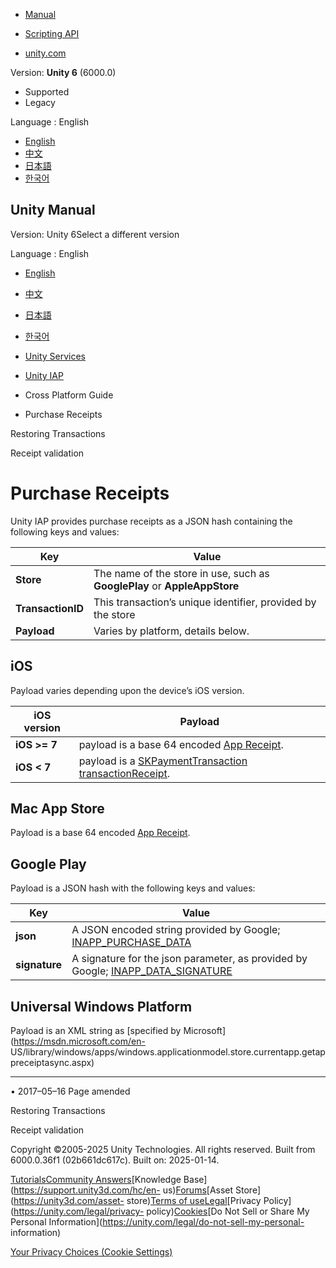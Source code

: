 [](https://docs.unity3d.com)

  * [Manual](../Manual/index.html)
  * [Scripting API](../ScriptReference/index.html)

  * [unity.com](https://unity.com/)

Version: **Unity 6** (6000.0)

  * Supported
  * Legacy

Language : English

  * [English](/Manual/UnityIAPPurchaseReceipts.html)
  * [中文](/cn/current/Manual/UnityIAPPurchaseReceipts.html)
  * [日本語](/ja/current/Manual/UnityIAPPurchaseReceipts.html)
  * [한국어](/kr/current/Manual/UnityIAPPurchaseReceipts.html)

[](https://docs.unity3d.com)

## Unity Manual

Version: Unity 6Select a different version

Language : English

  * [English](/Manual/UnityIAPPurchaseReceipts.html)
  * [中文](/cn/current/Manual/UnityIAPPurchaseReceipts.html)
  * [日本語](/ja/current/Manual/UnityIAPPurchaseReceipts.html)
  * [한국어](/kr/current/Manual/UnityIAPPurchaseReceipts.html)

  * [Unity Services](UnityServices.html)
  * [Unity IAP](UnityIAP.html)
  * Cross Platform Guide
  * Purchase Receipts

[](UnityIAPRestoringTransactions.html)

Restoring Transactions

[](UnityIAPValidatingReceipts.html)

Receipt validation

# Purchase Receipts

Unity IAP provides purchase receipts as a JSON hash containing the following
keys and values:

Key | Value  
---|---  
**Store** | The name of the store in use, such as **GooglePlay** or **AppleAppStore**  
**TransactionID** | This transaction’s unique identifier, provided by the store  
**Payload** | Varies by platform, details below.  
  
## iOS

Payload varies depending upon the device’s iOS version.

iOS version | Payload  
---|---  
**iOS >= 7** | payload is a base 64 encoded [App Receipt](https://developer.apple.com/library/ios/releasenotes/General/ValidateAppStoreReceipt/Chapters/ReceiptFields.html#/apple_ref/doc/uid/TP40010573-CH106-SW1).  
**iOS < 7** | payload is a [SKPaymentTransaction transactionReceipt](https://developer.apple.com/library/ios/documentation/StoreKit/Reference/SKPaymentTransaction_Class/).  
  
## Mac App Store

Payload is a base 64 encoded [App
Receipt](https://developer.apple.com/library/ios/releasenotes/General/ValidateAppStoreReceipt/Chapters/ReceiptFields.html#/apple_ref/doc/uid/TP40010573-CH106-SW1).

## Google Play

Payload is a JSON hash with the following keys and values:

Key | Value  
---|---  
**json** | A JSON encoded string provided by Google; [INAPP_PURCHASE_DATA](http://developer.android.com/google/play/billing/billing_reference.html)  
**signature** | A signature for the json parameter, as provided by Google; [INAPP_DATA_SIGNATURE](http://developer.android.com/google/play/billing/billing_reference.html)  
  
## Universal Windows Platform

Payload is an XML string as [specified by
Microsoft](https://msdn.microsoft.com/en-
US/library/windows/apps/windows.applicationmodel.store.currentapp.getappreceiptasync.aspx)

* * *

• 2017–05–16 Page amended  

[](UnityIAPRestoringTransactions.html)

Restoring Transactions

[](UnityIAPValidatingReceipts.html)

Receipt validation

Copyright ©2005-2025 Unity Technologies. All rights reserved. Built from
6000.0.36f1 (02b661dc617c). Built on: 2025-01-14.

[Tutorials](https://learn.unity.com/)[Community
Answers](https://answers.unity3d.com)[Knowledge
Base](https://support.unity3d.com/hc/en-
us)[Forums](https://forum.unity3d.com)[Asset Store](https://unity3d.com/asset-
store)[Terms of
use](https://docs.unity3d.com/Manual/TermsOfUse.html)[Legal](https://unity.com/legal)[Privacy
Policy](https://unity.com/legal/privacy-
policy)[Cookies](https://unity.com/legal/cookie-policy)[Do Not Sell or Share
My Personal Information](https://unity.com/legal/do-not-sell-my-personal-
information)

[Your Privacy Choices (Cookie Settings)](javascript:void\(0\);)

